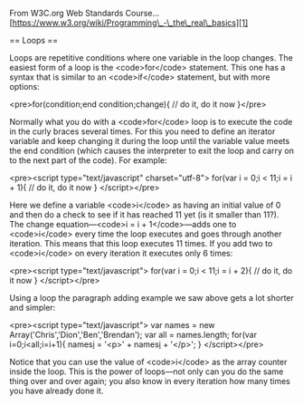 
From W3C.org Web Standards Course…
[https://www.w3.org/wiki/Programming\_-\_the\_real\_basics][1]

== Loops ==
 
Loops are repetitive conditions where one variable in the loop changes. The easiest form of a loop is the \<code\>for\</code\> statement. This one has a syntax that is similar to an \<code\>if\</code\> statement, but with more options:
 
\<pre\>for(condition;end condition;change){
  // do it, do it now
}\</pre\>
 
Normally what you do with a \<code\>for\</code\> loop is to execute the code in the curly braces several times. For this you need to define an iterator variable and keep changing it during the loop until the variable value meets the end condition (which causes the interpreter to exit the loop and carry on to the next part of the code). For example:
 
\<pre\>&lt;script type="text/javascript" charset="utf-8"&gt;
  for(var i = 0;i &lt; 11;i = i + 1){
// do it, do it now
  }
&lt;/script&gt;\</pre\>
 
Here we define a variable \<code\>i\</code\> as having an initial value of 0 and then do a check to see if it has reached 11 yet (is it smaller than 11?). The change equation—\<code\>i = i + 1\</code\>—adds one to \<code\>i\</code\> every time the loop executes and goes through another iteration. This means that this loop executes 11 times. If you add two to \<code\>i\</code\> on every iteration it executes only 6 times:
 
\<pre\>&lt;script type="text/javascript"&gt;
  for(var i = 0;i &lt; 11;i = i + 2){
// do it, do it now
  }
&lt;/script&gt;\</pre\>
 
Using a loop the paragraph adding example we saw above gets a lot shorter and simpler:
 
\<pre\>&lt;script type="text/javascript"&gt;
  var names = new Array('Chris','Dion','Ben','Brendan');
  var all = names.length;
  for(var i=0;i&lt;all;i=i+1){
names[i]() = '&lt;p&gt;' + names[i]() + '&lt;/p&gt;';
  }
&lt;/script&gt;\</pre\>
 
Notice that you can use the value of \<code\>i\</code\> as the array counter inside the loop. This is the power of loops—not only can you do the same thing over and over again; you also know in every iteration how many times you have already done it.

[1]:	https://www.w3.org/wiki/Programming_-_the_real_basics
